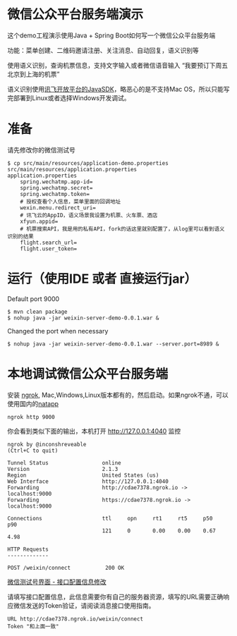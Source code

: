 # 微信公众平台服务端演示

这个demo工程演示使用Java + Spring Boot如何写一个微信公众平台服务端

功能：菜单创建、二维码邀请注册、关注消息、自动回复，语义识别等

使用语义识别，查询机票信息，支持文字输入或者微信语音输入 “我要预订下周五北京到上海的机票”

语义识别使用[讯飞开放平台的JavaSDK](http://www.xfyun.cn/sdk/dispatcher)，略恶心的是不支持Mac OS，所以只能写完部署到Linux或者选择Windows开发调试。

# 准备
请先修改你的微信测试号
 
	$ cp src/main/resources/application-demo.properties  src/main/resources/application.properties
	application.properties
		spring.wechatmp.app-id=
		spring.wechatmp.secret=
		spring.wechatmp.token=
		# 授权查看个人信息，菜单里面的回调地址
		wexin.menu.redirect_uri=
		# 讯飞云的AppID，语义场景我设置为机票、火车票、酒店
		xfyun.appid=
		# 机票搜索API，我是用的私有API，fork的话这里就别配置了，从log里可以看到语义识别的结果
		flight.search_url=
		flight.user_token=
		

# 运行（使用IDE 或者 直接运行jar）

Default port 9000

	$ mvn clean package
	$ nohup java -jar weixin-server-demo-0.0.1.war &

Changed the port when necessary

	$ nohup java -jar weixin-server-demo-0.0.1.war --server.port=8989 &
	
# 本地调试微信公众平台服务端

安装 [ngrok](https://ngrok.com/), Mac,Windows,Linux版本都有的，然后启动。如果ngrok不通，可以使用国内的[natapp](http://natapp.cn)

	ngrok http 9000
	
你会看到类似下面的输出，本机打开 http://127.0.0.1:4040 监控     
	
	ngrok by @inconshreveable                                                             (Ctrl+C to quit)
                                                                                                      
	Tunnel Status                 online                                                                  
	Version                       2.1.3                                                                   
	Region                        United States (us)                                                      
	Web Interface                 http://127.0.0.1:4040                                                   
	Forwarding                    http://cdae7378.ngrok.io -> localhost:9000                              
	Forwarding                    https://cdae7378.ngrok.io -> localhost:9000                             
	                                                                                                      
	Connections                   ttl     opn     rt1     rt5     p50     p90                             
	                              121     0       0.00    0.00    0.67    4.98                            
	                                                                                                      
	HTTP Requests                                                                                         
	-------------                                                                                         
	                                                                                                      
	POST /weixin/connect           200 OK     
	
[微信测试号界面 - 接口配置信息修改](http://mp.weixin.qq.com/debug/cgi-bin/sandboxinfo?action=showinfo&t=sandbox/index)

请填写接口配置信息，此信息需要你有自己的服务器资源，填写的URL需要正确响应微信发送的Token验证，请阅读消息接口使用指南。

	URL http://cdae7378.ngrok.io/weixin/connect
	Token "和上面一致"

                                                            
